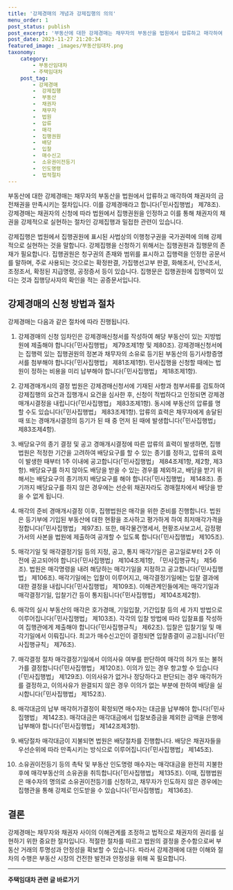 ```yaml
---
title: '강제경매의 개념과 강제집행의 의의'
menu_order: 1
post_status: publish
post_excerpt: '부동산에 대한 강제경매는 채무자의 부동산을 법원에서 압류하고 매각하여 채권자의 금전채권을 만족시키는 절차입니다. 이를 강제경매라고 합니다  민사집행법  제78조 . 강제경매는 채권자의 신청에 따라 법원에서 집행권원을 인정하고 이를 통해 채권자의 채권을 강제적으로 실현하는 절차인 강제집행과 밀접한 관련이 있습니다.'
post_date: 2023-11-27 21:20:34
featured_image: _images/부동산임대차.png
taxonomy:
    category:
        - 부동산임대차
        - 주택임대차
    post_tag:
        - 강제경매
        -  강제집행
        -  부동산
        -  채권자
        -  채무자
        -  법원
        -  압류
        -  매각
        -  집행권원
        -  배당
        -  입찰
        -  매수신고
        -  소유권이전등기
        -  인도명령
        -  법적절차
---
```



부동산에 대한 강제경매는 채무자의 부동산을 법원에서 압류하고 매각하여 채권자의 금전채권을 만족시키는 절차입니다. 이를 강제경매라고 합니다(「민사집행법」 제78조). 강제경매는 채권자의 신청에 따라 법원에서 집행권원을 인정하고 이를 통해 채권자의 채권을 강제적으로 실현하는 절차인 강제집행과 밀접한 관련이 있습니다.

강제집행은 법원에서 집행권원에 표시된 사법상의 이행청구권을 국가권력에 의해 강제적으로 실현하는 것을 말합니다. 강제집행을 신청하기 위해서는 집행권원과 집행문의 존재가 필요합니다. 집행권원은 청구권의 존재와 범위를 표시하고 집행력을 인정한 공문서를 말하며, 주로 사용되는 것으로는 확정판결, 가집행선고부 판결, 화해조서, 인낙조서, 조정조서, 확정된 지급명령, 공정증서 등이 있습니다. 집행문은 집행권원에 집행력이 있다는 것과 집행당사자의 확인을 적는 공증문서입니다.

## 강제경매의 신청 방법과 절차

강제경매는 다음과 같은 절차에 따라 진행됩니다.

1. 강제경매의 신청
임차인은 강제경매신청서를 작성하여 해당 부동산이 있는 지방법원에 제출해야 합니다(「민사집행법」 제79조제1항 및 제80조). 강제경매신청서에는 집행력 있는 집행권원의 정본과 채무자의 소유로 등기된 부동산의 등기사항증명서를 첨부해야 합니다(「민사집행법」 제81조제1항). 민사집행을 신청할 때에는 법원이 정하는 비용을 미리 납부해야 합니다(「민사집행법」 제18조제1항).

2. 강제경매개시의 결정
법원은 강제경매신청서에 기재된 사항과 첨부서류를 검토하여 강제집행의 요건과 집행개시 요건을 심사한 후, 신청이 적법하다고 인정되면 강제경매개시결정을 내립니다(「민사집행법」 제83조제1항). 동시에 부동산의 압류를 명할 수도 있습니다(「민사집행법」 제83조제1항). 압류의 효력은 채무자에게 송달된 때 또는 경매개시결정의 등기가 된 때 중 먼저 된 때에 발생합니다(「민사집행법」 제83조제4항).

3. 배당요구의 종기 결정 및 공고
경매개시결정에 따른 압류의 효력이 발생하면, 집행법원은 적정한 기간을 고려하여 배당요구를 할 수 있는 종기를 정하고, 압류의 효력이 발생한 때부터 1주 이내에 공고합니다(「민사집행법」 제84조제1항, 제2항, 제3항). 배당요구를 하지 않아도 배당을 받을 수 있는 경우를 제외하고, 배당을 받기 위해서는 배당요구의 종기까지 배당요구를 해야 합니다(「민사집행법」 제148조). 종기까지 배당요구를 하지 않은 경우에는 선순위 채권자라도 경매절차에서 배당을 받을 수 없게 됩니다.

4. 매각의 준비
경매개시결정 이후, 집행법원은 매각을 위한 준비를 진행합니다. 법원은 등기부에 기입된 부동산에 대한 현황을 조사하고 평가하게 하여 최저매각가격을 정합니다(「민사집행법」 제97조). 또한, 매각물건명세서, 현황조사보고서, 감정평가서의 사본을 법원에 제출하여 공개할 수 있도록 합니다(「민사집행법」 제105조).

5. 매각기일 및 매각결정기일 등의 지정, 공고, 통지
매각기일은 공고일로부터 2주 이전에 공고되어야 합니다(「민사집행법」 제104조제1항, 「민사집행규칙」 제56조). 법원은 매각명령을 내려 해당하는 매각기일을 지정하고 공고합니다(「민사집행법」 제106조). 매각기일에는 입찰이 이루어지고, 매각결정기일에는 입찰 결과에 대한 결정을 내립니다(「민사집행법」 제109조). 이해관계인들에게는 매각기일과 매각결정기일, 입찰기간 등이 통지됩니다(「민사집행법」 제104조제2항).

6. 매각의 실시
부동산의 매각은 호가경매, 기일입찰, 기간입찰 등의 세 가지 방법으로 이루어집니다(「민사집행법」 제103조). 각각의 입찰 방법에 따라 입찰표를 작성하여 집행관에게 제출해야 합니다(「민사집행규칙」 제62조). 입찰은 입찰기일 및 매각기일에서 이뤄집니다. 최고가 매수신고인이 결정되면 입찰종결이 공고됩니다(「민사집행규칙」 제76조).

7. 매각결정 절차
매각결정기일에서 이의사유 여부를 판단하여 매각의 허가 또는 불허가를 결정합니다(「민사집행법」 제120조). 이의가 있는 경우 항고할 수 있습니다(「민사집행법」 제129조). 이의사유가 없거나 정당하다고 판단되는 경우 매각허가를 결정하고, 이의사유가 완결되지 않은 경우 이의가 없는 부분에 한하여 배당을 실시합니다(「민사집행법」 제152조).

8. 매각대금의 납부
매각허가결정이 확정되면 매수자는 대금을 납부해야 합니다(「민사집행법」 제142조). 매각대금은 매각대금에서 입찰보증금을 제외한 금액을 은행에 납부해야 합니다(「민사집행법」 제142조제3항).

9. 배당절차
매각대금이 지불되면 법원은 배당절차를 진행합니다. 배당은 채권자들을 우선순위에 따라 만족시키는 방식으로 이루어집니다(「민사집행법」 제145조).

10. 소유권이전등기 등의 촉탁 및 부동산 인도명령
매수자는 매각대금을 완전히 지불한 후에 매각부동산의 소유권을 취득합니다(「민사집행법」 제135조). 이때, 집행법원은 매수자의 명의로 소유권이전등기를 신청하고, 채무자가 인도하지 않은 경우에는 집행관을 통해 강제로 인도받을 수 있습니다(「민사집행법」 제136조).

## 결론

강제경매는 채무자와 채권자 사이의 이해관계를 조정하고 법적으로 채권자의 권리를 실현하기 위한 중요한 절차입니다. 적절한 절차를 따르고 법원의 결정을 준수함으로써 부동산 거래의 투명성과 안정성을 확보할 수 있습니다. 따라서 강제경매에 대한 이해와 절차의 수행은 부동산 시장의 건전한 발전과 안정성을 위해 꼭 필요합니다.
<!-- wp:separator -->
<hr class="wp-block-separator has-alpha-channel-opacity"/>
<!-- /wp:separator -->

<!-- wp:group {"backgroundColor":"base","layout":{"type":"constrained"}} -->
<div class="wp-block-group has-base-background-color has-background"><!-- wp:paragraph {"align":"center","fontSize":"medium"} -->
<p class="has-text-align-center has-large-font-size"><strong>주택임대차 관련 글 바로가기</strong></p>
<!-- /wp:paragraph -->


<!-- wp:latest-posts
{"categories":[{"id":27169,"count":19,"description":"","link":"https://uknowlaw.com/category/%ec%a3%bc%ed%83%9d%ec%9e%84%eb%8c%80%ec%b0%a8/","name":"주택임대차","slug":"주택임대차","taxonomy":"category","parent":0,"meta":[],"_links":{"self":[{"href":"https://uknowlaw.com/wp-json/wp/v2/categories/27169"}],"collection":[{"href":"https://uknowlaw.com/wp-json/wp/v2/categories"}],"about":[{"href":"https://uknowlaw.com/wp-json/wp/v2/taxonomies/category"}],"wp:post_type":[{"href":"https://uknowlaw.com/wp-json/wp/v2/posts?categories=27169"}],"curies":[{"name":"wp","href":"https://api.w.org/{rel}","templated":true}]}}],"postsToShow":100,"excerptLength":28,"postLayout":"grid","columns":2,"featuredImageAlign":"left","featuredImageSizeSlug":"large","fontSize":"small"} /--></div>
<!-- /wp:group -->